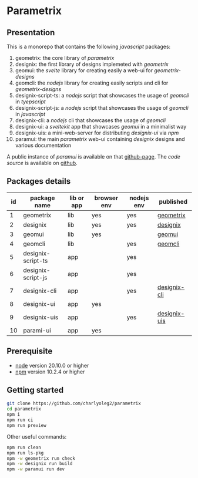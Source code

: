 Parametrix
==========


Presentation
------------

This is a monorepo that contains the following *javascript* packages:

1. geometrix: the core library of *parametrix*
2. designix: the first library of designs implemeted with *geometrix*
3. geomui: the *svelte* library for creating easily a web-ui for *geometrix-designs*
4. geomcli: the *nodejs* library for creating easily scripts and cli for *geometrix-designs*
5. designix-script-ts: a *nodejs* script that showcases the usage of *geomcli* in *tyepscript*
6. designix-script-js: a *nodejs* script that showcases the usage of *geomcli* in *javascript*
7. designix-cli: a *nodejs* cli that showcases the usage of *geomcli*
8. designix-ui: a *sveltekit* app that showcases *geomui* in a minimalist way
9. designix-uis: a mini-web-server for distributing *designix-ui* via *npm*
10. paramui: the main *parametrix* web-ui containing *designix* designs and various documentation

A public instance of *paramui* is available on that [github-page](https://charlyoleg2.github.io/parametrix/).
The *code source* is available on [github](https://github.com/charlyoleg2/parametrix).


Packages details
----------------

| id | package name         | lib or app | browser env | nodejs env | published                     |
|----|----------------------|------------|-------------|------------|-------------------------------|
| 1  | geometrix            | lib        | yes         | yes        | [geometrix][geometrix]        |
| 2  | designix             | lib        | yes         | yes        | [designix][designix]          |
| 3  | geomui               | lib        | yes         |            | [geomui][geomui]              |
| 4  | geomcli              | lib        |             | yes        | [geomcli][geomcli]            |
| 5  | designix-script-ts   | app        |             | yes        |                               |
| 6  | designix-script-js   | app        |             | yes        |                               |
| 7  | designix-cli         | app        |             | yes        | [designix-cli][designix-cli]  |
| 8  | designix-ui          | app        | yes         |            |                               |
| 9  | designix-uis         | app        |             | yes        | [designix-uis][designix-uis]  |
| 10 | parami-ui            | app        | yes         |            |                               |

[geometrix]: https://www.npmjs.com/package/geometrix
[geomui]: https://www.npmjs.com/package/geomui
[geomcli]: https://www.npmjs.com/package/geomcli
[designix]: https://www.npmjs.com/package/designix
[designix-cli]: https://www.npmjs.com/package/designix-cli
[designix-uis]: https://www.npmjs.com/package/designix-uis


Prerequisite
------------

- [node](https://nodejs.org) version 20.10.0 or higher
- [npm](https://docs.npmjs.com/cli/v7/commands/npm) version 10.2.4 or higher


Getting started
---------------

```bash
git clone https://github.com/charlyoleg2/parametrix
cd parametrix
npm i
npm run ci
npm run preview
```

Other useful commands:
```bash
npm run clean
npm run ls-pkg
npm -w geometrix run check
npm -w designix run build
npm -w paramui run dev
```


